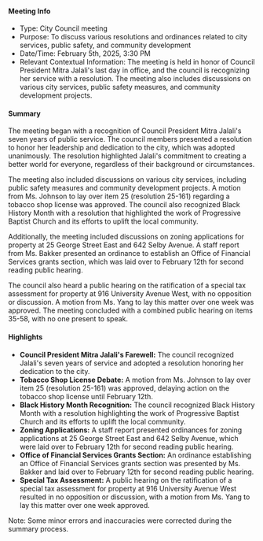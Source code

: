 ---
---

#### Meeting Info
- Type: City Council meeting
- Purpose: To discuss various resolutions and ordinances related to city services, public safety, and community development
- Date/Time: February 5th, 2025, 3:30 PM
- Relevant Contextual Information: The meeting is held in honor of Council President Mitra Jalali's last day in office, and the council is recognizing her service with a resolution. The meeting also includes discussions on various city services, public safety measures, and community development projects.

#### Summary
The meeting began with a recognition of Council President Mitra Jalali's seven years of public service. The council members presented a resolution to honor her leadership and dedication to the city, which was adopted unanimously. The resolution highlighted Jalali's commitment to creating a better world for everyone, regardless of their background or circumstances.

The meeting also included discussions on various city services, including public safety measures and community development projects. A motion from Ms. Johnson to lay over item 25 (resolution 25-161) regarding a tobacco shop license was approved. The council also recognized Black History Month with a resolution that highlighted the work of Progressive Baptist Church and its efforts to uplift the local community.

Additionally, the meeting included discussions on zoning applications for property at 25 George Street East and 642 Selby Avenue. A staff report from Ms. Bakker presented an ordinance to establish an Office of Financial Services grants section, which was laid over to February 12th for second reading public hearing.

The council also heard a public hearing on the ratification of a special tax assessment for property at 916 University Avenue West, with no opposition or discussion. A motion from Ms. Yang to lay this matter over one week was approved. The meeting concluded with a combined public hearing on items 35-58, with no one present to speak.

#### Highlights
* **Council President Mitra Jalali's Farewell:** The council recognized Jalali's seven years of service and adopted a resolution honoring her dedication to the city.
* **Tobacco Shop License Debate:** A motion from Ms. Johnson to lay over item 25 (resolution 25-161) was approved, delaying action on the tobacco shop license until February 12th.
* **Black History Month Recognition:** The council recognized Black History Month with a resolution highlighting the work of Progressive Baptist Church and its efforts to uplift the local community.
* **Zoning Applications:** A staff report presented ordinances for zoning applications at 25 George Street East and 642 Selby Avenue, which were laid over to February 12th for second reading public hearing.
* **Office of Financial Services Grants Section:** An ordinance establishing an Office of Financial Services grants section was presented by Ms. Bakker and laid over to February 12th for second reading public hearing.
* **Special Tax Assessment:** A public hearing on the ratification of a special tax assessment for property at 916 University Avenue West resulted in no opposition or discussion, with a motion from Ms. Yang to lay this matter over one week approved.

Note: Some minor errors and inaccuracies were corrected during the summary process.

